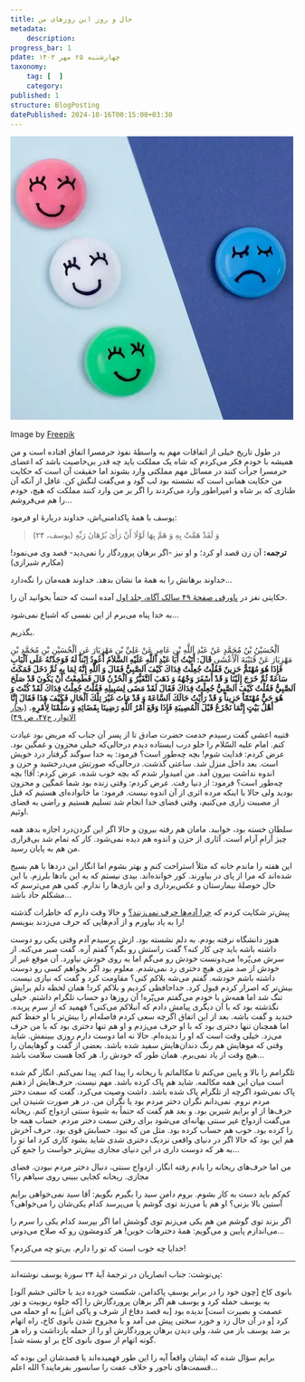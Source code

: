 ```yaml
---
title: حال و روز این روزهای من
metadata:
    description:
progress_bar: 1
pdate: چهارشنبه ۲۵ مهر ۱۴۰۳
taxonomy:
    tag: [  ]
    category: 
published: 1
structure: BlogPosting
datePublished: 2024-10-16T00:15:00+03:30
---
```


![ صورتک‌های خنده بر صورتک ناراحت پیروز می‌شوند ](top-view-face-with-emotions-blue-monday_23-2148756175.webp)

<div class="align-center">
Image by  <a href="https://www.freepik.com/free-photo/top-view-face-with-emotions-blue-monday_11153696.htm">  Freepik </a>
</div>

در طول تاریخ خیلی از اتفاقات مهم به واسطهٔ نفوذ حرمسرا اتفاق افتاده است و من همیشه با خودم فکر می‌کردم که شاه یک مملکت باید چه قدر بی‌خاصیت باشد که اعضای حرمسرا جرأت کنند در مسائل مهم مملکتی وارد بشوند اما حقیقت آن است که حکایت من حکایت همانی است که نشسته بود لب گود و می‌گفت لنگش کن. غافل از آنکه آن طنازی که بر شاه و امپراطور وارد می‌کردند را اگر بر من وارد کنند مملکت که هیچ، خودم را هم می‌فروشم…

یوسف با همهٔ‌ پاکدامنی‌اش، خداوند دربارهٔ او فرمود:

> وَ لَقَدْ هَمَّتْ بِهِ وَ هَمَّ بِهَا لَوْلَا أَنْ رَأَىٰ بُرْهَانَ رَبِّهِ (یوسف، ۲۴)

**ترجمه:** آن زن قصد او کرد؛ و او نیز -اگر برهان پروردگار را نمی‌دید- قصد وی می‌نمود! (مکارم شیرازی)

خداوند برهانش را به همهٔ‌ ما نشان بدهد. خداوند همه‌مان را نگه‌دارد…

حکایتی نغز در [پاورقی‌ صفحهٔ ۴۹ سالک آگاه، جلد اول](https://maktabevahy.org/Document/Book/Details/47/%D8%B3%D8%A7%D9%84%DA%A9-%D8%A7%DA%AF%D8%A7%D9%87?page=49) آمده است که حتماً بخوانید آن را. 

به خدا پناه می‌برم از این نفسی که اشباع نمی‌شود…

بگذریم.

اَلْحُسَيْنُ بْنُ مُحَمَّدٍ عَنْ عَبْدِ اَللَّهِ بْنِ عَامِرٍ عَنْ عَلِيِّ بْنِ مَهْزِيَارَ عَنِ اَلْحُسَيْنِ بْنِ مُحَمَّدِ بْنِ مَهْزِيَارَ عَنْ قُتَيْبَةَ اَلْأَعْشَى **قَالَ: أَتَيْتُ أَبَا عَبْدِ اَللَّهِ عَلَيْهِ السَّلاَمُ أَعُودُ اِبْناً لَهُ فَوَجَدْتُهُ عَلَى اَلْبَابِ فَإِذَا هُوَ مُهْتَمٌّ حَزِينٌ فَقُلْتُ جُعِلْتُ فِدَاكَ كَيْفَ اَلصَّبِيُّ فَقَالَ وَ اَللَّهِ إِنَّهُ لِمَا بِهِ ثُمَّ دَخَلَ فَمَكَثَ سَاعَةً ثُمَّ خَرَجَ إِلَيْنَا وَ قَدْ أَسْفَرَ وَجْهُهُ وَ ذَهَبَ اَلتَّغَيُّرُ وَ اَلْحُزْنُ قَالَ فَطَمِعْتُ أَنْ يَكُونَ قَدْ صَلَحَ اَلصَّبِيُّ فَقُلْتُ كَيْفَ اَلصَّبِيُّ جُعِلْتُ فِدَاكَ فَقَالَ لَقَدْ مَضَى لِسَبِيلِهِ فَقُلْتُ جُعِلْتُ فِدَاكَ لَقَدْ كُنْتَ وَ هُوَ حَيٌّ مُهْتَمّاً حَزِيناً وَ قَدْ رَأَيْتُ حَالَكَ اَلسَّاعَةَ وَ قَدْ مَاتَ غَيْرَ تِلْكَ اَلْحَالِ فَكَيْفَ هَذَا فَقَالَ إِنَّا أَهْلُ بَيْتٍ إِنَّمَا نَجْزَعُ قَبْلَ اَلْمُصِيبَةِ فَإِذَا وَقَعَ أَمْرُ اَللَّهِ رَضِينَا بِقَضَائِهِ وَ سَلَّمْنَا لِأَمْرِهِ.** ([بحار الانوار،  ج۴۷، ص ۴۹](https://hadith.inoor.ir/fa/hadith/248597/))

قتيبه اعشى گفت رسیدم خدمت حضرت صادق تا از پسر آن جناب كه مريض بود عيادت كنم. امام عليه السّلام را جلو درب ايستاده ديدم درحالی‌که خيلى محزون و غمگين بود. عرض كردم: فدايت شوم! بچه چه‌طور است‌؟ فرمود: به خدا سوگند گرفتار درد خويش است. بعد داخل منزل شد. ساعتى گذشت. درحالی‌که صورتش می‌درخشيد و حزن و اندوه نداشت  بيرون آمد. من اميدوار شدم كه بچه خوب شده، عرض كردم: آقا! بچه چه‌طور است؟ فرمود: از دنيا رفت. عرض كردم: وقتى زنده بود شما غمگين و محزون بوديد ولى حالا با اينكه مرده اثرى از آن اندوه نيست. فرمود: ما خانواده‌اى هستيم كه قبل از مصيبت زارى می‌کنيم، وقتى قضاى خدا انجام شد تسليم هستيم و راضى به قضاى اوئيم.

سلطان خسته بود، خوابید. مامان هم رفته بیرون و حالا اگر این گردن‌درد اجازه بدهد همه چیز آرامِ آرام است. آثاری از حزن و اندوه هم دیده نمی‌شود. کار که تمام شد بی‌قراری من هم به پایان رسید. 

این هفته را ماندم خانه که مثلاً استراحت کنم و بهتر بشوم اما انگار این دردها با هم بسیج شده‌اند که مرا از پای در بیاورند. کور خوانده‌اند. بیدی نیستم که به این بادها بلرزم. با این حال حوصلهٔ بیمارستان و عکس‌برداری و این بازی‌ها را ندارم. کمی هم می‌ترسم که مشکلم حاد باشد…

پیش‌تر شکایت کردم که [چرا آدم‌ها حرف نمی‌زنند؟](/blog/why-people-do-not-talk) و حالا وقت دارم که خاطرات گذشته را به یاد بیاورم و از آدم‌هایی که حرف می‌زدند بنویسم!

هنوز دانشگاه نرفته بودم. به دلم نشسته بود. ازش پرسیدم آدم وقتی یکی رو دوست داشته باشه باید چی کار کنه؟ گفت راستش رو بگم؟ گفتم آره. گفت صبر می‌کنه. از سرش می‌پّره! می‌دونست خودش رو می‌گم اما به روی خودش نیاورد. آن موقع غیر از خودش از صد متری هیچ دختری رد نمی‌شدم. معلوم بود اگر بخواهم کسی رو دوست داشته باشم خودشه. گفتم می‌شه بلاکم کنی؟ مقاومت کرد و گفت که نیازی نیست. بیش‌تر که اصرار کردم قبول کرد. خداحافظی کردیم و بلاکم کرد! همان لحظه دلم برایش تنگ شد اما همه‌ش با خودم می‌گفتم می‌پّره! آن روزها دو حساب تلگرام داشتم. خیلی نگذشته بود که با آن دیگری پیامش دادم که آنبلاکم می‌کنی؟ فهمید که از سرم پریده. خندید و گفت باشه. بعد از این اتفاق اگرچه سعی کردم فاصله‌ام را بیش‌تر با او حفظ کنم اما همچنان تنها دختری بود که با او حرف می‌زدم و او هم تنها دختری بود که با من حرف می‌زد. خیلی وقت است که او را ندیده‌ام. حالا نه اما دوست دارم روزی ببینمش. شاید وقتی که موهایش هم رنگ دندان‌هایش سفید شده باشد. بعضی از گفت و گوهایمان را هیچ وقت از یاد نمی‌برم. همان طور که خودش را. هر کجا هست سلامت باشد…

تلگرامم را بالا و پایین می‌کنم تا مکالماتم با ریحانه را پیدا کنم. پیدا نمی‌کنم. انگار گم شده است میان این همه مکالمه. شاید هم پاک کرده باشد. مهم نیست. حرف‌هایش از ذهنم پاک نمی‌شود اگرچه از تلگرام پاک شده باشد. داشت وصیت می‌کرد. گفت که سمت دختر مردم نروم. نمی‌دانم نگران دختر مردم بود یا نگران من. در هر صورت شنیدن این حرف‌ها از او برایم شیرین بود. و بعد هم گفت که حتماً به شیوهٔ سنتی ازدواج کنم. ریحانه می‌گفت ازدواج غیر سنتی بهانه‌ای می‌شود برای رفتن سمت دختر مردم. حساب همه جا را کرده بود. خوب هم حساب کرده بود. مثل من که نبود. حسابش قوی بود. حرف آخرش هم این بود که حالا اگر در دنیای واقعی نزدیک دختری شدی شاید بشود کاری کرد اما تو را به هر که دوست داری در این دنیای مجازی بیش‌تر حواست را جمع کن…

من اما حرف‌های ریحانه را یادم رفته انگار. ازدواج سنتی، دنبال دختر مردم نبودن. فضای مجازی. ریحانه کجایی ببینی روی سیاهم را؟

کم‌کم باید دست به کار بشوم. بروم دامن سید را بگیرم بگویم: آقا سید نمی‌خواهی برایم آستین بالا بزنی؟ او هم یا می‌زند توی گوشم یا می‌پرسد کدام یکی‌شان را می‌خواهی؟

اگر بزند توی گوشم من هم یکی می‌زنم توی گوشش اما اگر بپرسد کدام یکی را سرم را می‌اندازم پایین و می‌گویم: همهٔ دخترهات خوبن! هر کدومشون رو که صلاح می‌دونی…

خدایا چه خوب است که تو را دارم. بی‌تو چه می‌کردم؟!

***

 پی‌نوشت: جناب انصاریان در ترجمهٔ آیهٔ ۲۴ سورهٔ‌ یوسف نوشته‌اند:

بانوی کاخ [چون خود را در برابر یوسفِ پاکدامن، شکست خورده دید با حالتی خشم آلود] به یوسف حمله کرد و یوسف هم اگر برهان پروردگارش را [که جلوه ربوبیت و نور عصمت و بصیرت است] ندیده بود [به قصد دفاع از شرف و پاکی اش] به او حمله می کرد [و در آن حال زد و خورد سختی پیش می آمد و با مجروح شدن بانوی کاخ، راه اتهام بر ضد یوسف باز می شد، ولی دیدن برهان پروردگارش او را از حمله بازداشت و راه هر گونه اتهام از سوی بانوی کاخ بر او بسته شد].

برایم سؤال شده که ایشان واقعاً آیه را این طور فهمیده‌اند یا قصدشان این بوده که قسمت‌های ناجور و خلاف عفت را سانسور بفرمایند؟ الله اعلم…